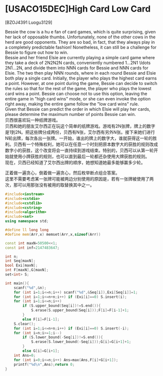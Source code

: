 # [USACO15DEC]High Card Low Card
[BZOJ4391 Luogu3129]

Bessie the cow is a hu e fan of card games, which is quite surprising, given her lack of opposable thumbs. Unfortunately, none of the other cows in the herd are good opponents. They are so bad, in fact, that they always play in a completely predictable fashion! Nonetheless, it can still be a challenge for Bessie to figure out how to win.  
Bessie and her friend Elsie are currently playing a simple card game where they take a deck of 2N2N2N cards, conveniently numbered 1…2N1 \ldots 2N1…2N, and divide them into NNN cards for Bessie and NNN cards for Elsie. The two then play NNN rounds, where in each round Bessie and Elsie both play a single card. Initially, the player who plays the highest card earns a point. However, at one point during the game, Bessie can decide to switch the rules so that for the rest of the game, the player who plays the lowest card wins a point. Bessie can choose not to use this option, leaving the entire game in "high card wins" mode, or she can even invoke the option right away, making the entire game follow the "low card wins" rule.  
Given that Bessie can predict the order in which Elsie will play her cards, please determine the maximum number of points Bessie can win.  
贝西很喜欢玩一种纸牌游戏。  
贝西和她的朋友艾尔西正在玩这个简单的纸牌游戏。游戏有2N张牌，牌上的数字是1到2N。把这些牌分成两份，贝西有N张，艾尔西有另外N张。接下来她们进行N轮出牌，每次各出一张牌。一开始，谁出的牌上的数字大，谁就获得这一轮的胜利。贝西有一个特殊权利，她可以在任意一个时刻把原本数字大的获胜的规则改成数字小的获胜，这个改变将会一直持续到游戏结束。特别的，贝西可以从第一轮开始就使用小牌获胜的规则，也可以直到最后一轮都还杂使用大牌获胜的规则。  
现在，贝西已经知道了艾尔西出牌的顺序，她想知道她最多能够赢多少轮。

正着做一遍贪心，倒着做一遍贪心，然后枚举断点组合答案。  
这里不需要考虑某一张牌可能被两边分别使用的原因是，若有一张牌被使用了两次，那可以用那张没有被用的取替换其中之一。

```cpp
#include<iostream>
#include<cstdio>
#include<cstdlib>
#include<cstring>
#include<algorithm>
#include<set>
using namespace std;

#define ll long long
#define mem(Arr,x) memset(Arr,x,sizeof(Arr))

const int maxN=50500<<1;
const int inf=2147483647;

int n;
int Seq[maxN];
bool Exi[maxN];
int F[maxN],G[maxN];
set<int> S;

int main(){
	scanf("%d",&n);
	for (int i=1;i<=n;i++) scanf("%d",&Seq[i]),Exi[Seq[i]]=1;
	for (int i=1;i<=n+n;i++) if (Exi[i]==0) S.insert(i);
	for (int i=1;i<=n;i++)
		if (S.upper_bound(Seq[i])!=S.end()){
			S.erase(S.upper_bound(Seq[i]));F[i]=F[i-1]+1;
		}
		else F[i]=F[i-1];
	S.clear();
	for (int i=1;i<=n+n;i++) if (Exi[i]==0) S.insert(-i);
	for (int i=n;i>=1;i--)
		if (S.lower_bound(-Seq[i])!=S.end()){
			S.erase(S.lower_bound(-Seq[i]));G[i]=G[i+1]+1;
		}
		else G[i]=G[i+1];
	int Ans=0;
	for (int i=0;i<=n;i++) Ans=max(Ans,F[i]+G[i+1]);
	printf("%d\n",Ans);return 0;
}
```